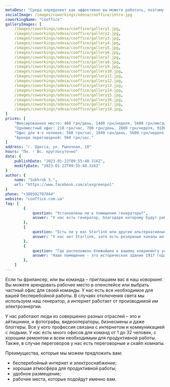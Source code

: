 ```yaml
---
metaDesc: "Среда определяет как эффективно вы можете работать, поэтому наш коворкинг подчеркивает атмосферу и людей, которые ее наполняют."
socialImage: /images/coworkings/odesa/cooffice/intro.jpg
coworkingName: "Cooffice"
galleryImages: [
	/images/coworkings/odesa/cooffice/gallery1.jpg,
	/images/coworkings/odesa/cooffice/gallery2.jpg,
	/images/coworkings/odesa/cooffice/gallery3.jpg,
	/images/coworkings/odesa/cooffice/gallery4.jpg,
	/images/coworkings/odesa/cooffice/gallery5.jpg,
	/images/coworkings/odesa/cooffice/gallery6.jpg,
	/images/coworkings/odesa/cooffice/gallery7.jpg,
	/images/coworkings/odesa/cooffice/gallery8.jpg,
	/images/coworkings/odesa/cooffice/gallery9.jpg,
	/images/coworkings/odesa/cooffice/gallery10.jpg,
	/images/coworkings/odesa/cooffice/gallery11.jpg,
	/images/coworkings/odesa/cooffice/gallery12.jpg,
	/images/coworkings/odesa/cooffice/gallery13.jpg,
	/images/coworkings/odesa/cooffice/gallery14.jpg,
	/images/coworkings/odesa/cooffice/gallery15.jpg,
	/images/coworkings/odesa/cooffice/gallery16.jpg,
	/images/coworkings/odesa/cooffice/gallery17.jpg,
	/images/coworkings/odesa/cooffice/gallery18.jpg,
]
prices: [
	"Фиксированное место: 460 грн/день, 1400 грн/неделя, 5600 грн/месяц.",
	"Одноместный офис: 210 грн/час, 700 грн/день, 2800 грн/неделя, 9100 грн/месяц.",
	"Офис для 4-х человек: 560 грн/час, 1840 грн/день, 5600 грн/неделя, 22400 грн/месяц",
	"Аренда переговорной: 560 грн/час."
]
address: "г. Одесса, ул. Рыночная, 18"
hours: "Пн. - Вс. круглосуточно"
date: {
	publishDate: "2023-01-22T09:55:40.316Z",
	modifyDate: "2023-01-22T09:55:40.316Z"
}
author: {
	name: "Sukhrob S.",
	url: "https://www.facebook.com/alexgreenpol"
}
phone: "+380502707044"
website: "cooffice.com.ua"
faq: [
		{
			question: "Установлены ли в помещении генераторы?",
			answer: "У нас есть генератор, благодаря которому будут работать резервные розетки в каждом офисе и критическое освещение рабочих и общих зон."
		},
		{
			question: "Есть ли у вас Starlink или другие альтернативные пути доступа к интернету?",
			answer: "У нас нет Starlink, зато есть резервные каналы интернета: если один отключится, включится другой."
		},
		{
			question: "Где расположено ближайшее к вашему коврикингу укрытие?",
			answer: "Наше помещение - это историческое здание 1917 года, здесь нет укрытия. Однако напротив есть подземный паркинг."
		},
	]
---
```


Если ты фрилансер, или вы команда – приглашаем вас в наш коворкинг. Вы можете арендовать рабочее место в опенспейсе или выбрать частный офис для своей команды. У нас есть все необходимое для вашей бесперебойной работы. В случаях отключения света мы используем наш генератор, а интернет работает от производимой им электроэнергии.

У нас работают люди из совершенно разных отраслей – это и айтишники, и фотографы, видеооператоры, бизнесмены и даже блоггеры. Все у кого профессия связана с интернетом и коммуникацией с людьми. У нас есть много офисов для команд от 1 до 32 человек, с хорошим ремонтом и всем необходимым для продуктивной работы. Также, в случае переговоров у нас есть переговорные и скайп комнаты.

Преимущества, которые мы можем предложить вам:

-   бесперебойный интернет и электроснабжение;
-   хорошая атмосфера для продуктивной работы;
-   удобное размещение;
-   рабочие места, которые подойдут именно вам.
